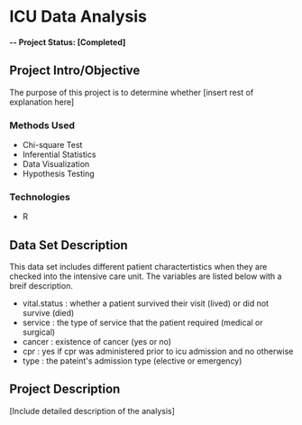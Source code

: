 # ICU Data Analysis
#### -- Project Status: [Completed]
## Project Intro/Objective
The purpose of this project is to determine whether [insert rest of explanation here]

### Methods Used
* Chi-square Test
* Inferential Statistics
* Data Visualization
* Hypothesis Testing

### Technologies
* R 

## Data Set Description
This data set includes different patient charactertistics 
when they are checked into the intensive care unit. The variables are listed below with a breif description.
* vital.status : whether a patient survived their visit (lived) or did not survive (died)
* service : the type of service that the patient required (medical or surgical) 
* cancer : existence of cancer (yes or no)
* cpr : yes if cpr was administered prior to icu admission and no otherwise
* type : the pateint's admission type (elective or emergency)

## Project Description
[Include detailed description of the analysis]
